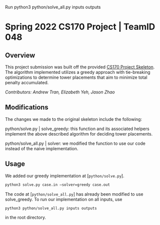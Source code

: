 Run python3 python/solve_all.py inputs outputs

# Spring 2022 CS170 Project | TeamID 048 

## Overview 

This project submission was built off the provided [CS170 Project Skeleton](https://github.com/Berkeley-CS170/project-sp22-skeleton). The algorithm implemented utilizes a greedy approach with tie-breaking optimizations to determine tower placements that aim to minimize total penalty accumulated.

_Contributors: Andrew Tran, Elizabeth Yeh, Jason Zhao_

## Modifications

The changes we made to the original skeleton include the following:

python/solve.py | solve_greedy: this function and its associated helpers implement the above described algorithm for deciding tower placements.

python/solve_all.py | solver: we modified the function to use our code instead of the naive implementation.

## Usage 

We added our greedy implementation at [`python/solve.py`].
```bash
python3 solve.py case.in –solver=greedy case.out
```

The code at [`python/solve_all.py`] has already been modified to use solve_greedy. To run our implementation on all inputs, use
```bash
python3 python/solve_all.py inputs outputs
```
in the root directory.

